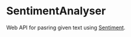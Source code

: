 SentimentAnalyser
=================

Web API for pasring given text using [Sentiment](https://github.com/thisandagain/sentiment).

